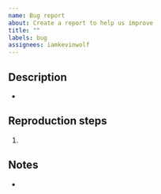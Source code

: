 ```yaml
---
name: Bug report
about: Create a report to help us improve
title: ""
labels: bug
assignees: iamkevinwolf
---
```


## Description

-

## Reproduction steps

1.

## Notes

-
